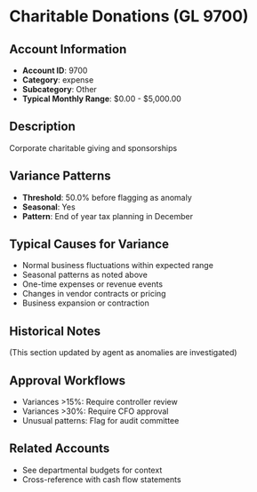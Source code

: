 # Charitable Donations (GL 9700)

## Account Information
- **Account ID**: 9700
- **Category**: expense
- **Subcategory**: Other
- **Typical Monthly Range**: $0.00 - $5,000.00

## Description
Corporate charitable giving and sponsorships

## Variance Patterns
- **Threshold**: 50.0% before flagging as anomaly
- **Seasonal**: Yes
- **Pattern**: End of year tax planning in December

## Typical Causes for Variance
- Normal business fluctuations within expected range
- Seasonal patterns as noted above
- One-time expenses or revenue events
- Changes in vendor contracts or pricing
- Business expansion or contraction

## Historical Notes
(This section updated by agent as anomalies are investigated)

## Approval Workflows
- Variances >15%: Require controller review
- Variances >30%: Require CFO approval
- Unusual patterns: Flag for audit committee

## Related Accounts
- See departmental budgets for context
- Cross-reference with cash flow statements
